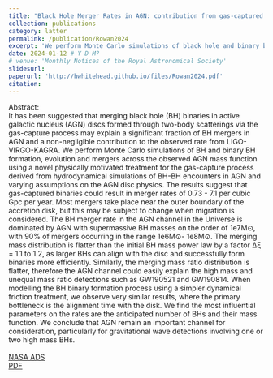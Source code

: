 ```yaml
---
title: "Black Hole Merger Rates in AGN: contribution from gas-captured binaries"
collection: publications
category: latter
permalink: /publication/Rowan2024
excerpt: 'We perform Monte Carlo simulations of black hole and binary black hole formation, evolution and mergers across the AGN mass spectrum, estimating merger rates and properties for comparison to LIGO-Virgo-KAGRA observations.'
date: 2024-01-12 # Y D M?
# venue: 'Monthly Notices of the Royal Astronomical Society'
slidesurl: 
paperurl: 'http://hwhitehead.github.io/files/Rowan2024.pdf'
citation: 
---
```


Abstract:\
It has been suggested that merging black hole (BH) binaries in active galactic nucleus (AGN) discs formed through two-body scatterings via the gas-capture process may explain a significant fraction of BH mergers in AGN and a non-negligible contribution to the observed rate from LIGO-VIRGO-KAGRA. We perform Monte Carlo simulations of BH and binary BH formation, evolution and mergers across the observed AGN mass function using a novel physically motivated treatment for the gas-capture process derived from hydrodynamical simulations of BH-BH encounters in AGN and varying assumptions on the AGN disc physics. The results suggest that gas-captured binaries could result in merger rates of 0.73 - 7.1 per cubic Gpc per year. Most mergers take place near the outer boundary of the accretion disk, but this may be subject to change when migration is considered. The BH merger rate in the AGN channel in the Universe is dominated by AGN with supermassive BH masses on the order of 1e7M⊙, with 90% of mergers occurring in the range 1e6M⊙- 1e8M⊙. The merging mass distribution is flatter than the initial BH mass power law by a factor Δξ = 1.1 to 1.2, as larger BHs can align with the disc and successfully form binaries more efficiently. Similarly, the merging mass ratio distribution is flatter, therefore the AGN channel could easily explain the high mass and unequal mass ratio detections such as GW190521 and GW190814. When modelling the BH binary formation process using a simpler dynamical friction treatment, we observe very similar results, where the primary bottleneck is the alignment time with the disk. We find the most influential parameters on the rates are the anticipated number of BHs and their mass function. We conclude that AGN remain an important channel for consideration, particularly for gravitational wave detections involving one or two high mass BHs.
\
\
[NASA ADS](https://ui.adsabs.harvard.edu/abs/2024arXiv241212086R/abstract)\
[PDF](http://hwhitehead.github.io/files/Rowan2024.pdf)